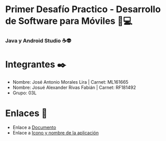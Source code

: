 # Primer Desafío Practico - Desarrollo de Software para Móviles 📱💻
### Java y Android Studio ☕👽

# Integrantes ✒️
- Nombre: José Antonio Morales Lira   |  Carnet: ML161665
- Nombre: Josué Alexander Rivas Fabián   |  Carnet: RF181492
- Grupo: 03L

# Enlaces 🔗
- Enlace a [Documento]()
- Enlace a [Icono y nombre de la aplicación]()